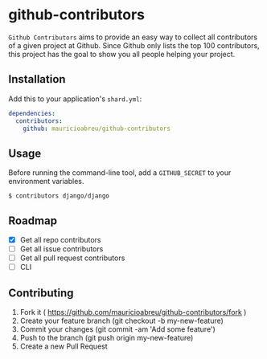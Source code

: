 # github-contributors

`Github Contributors` aims to provide an easy way to collect all contributors of a given project at Github.
Since Github only lists the top 100 contributors, this project has the goal to show you all people helping your project.

## Installation

Add this to your application's `shard.yml`:

```yaml
dependencies:
  contributors:
    github: mauricioabreu/github-contributors
```


## Usage

Before running the command-line tool, add a `GITHUB_SECRET` to your environment variables.


```shell
$ contributors django/django

```

## Roadmap

- [x] Get all repo contributors
- [ ] Get all issue contributors
- [ ] Get all pull request contributors
- [ ] CLI

## Contributing

1. Fork it ( https://github.com/mauricioabreu/github-contributors/fork )
2. Create your feature branch (git checkout -b my-new-feature)
3. Commit your changes (git commit -am 'Add some feature')
4. Push to the branch (git push origin my-new-feature)
5. Create a new Pull Request
